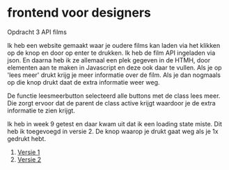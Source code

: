 # frontend voor designers

Opdracht 3      API films

Ik heb een website gemaakt waar je oudere films kan laden via het klikken op de knop en door op enter te drukken.
Ik heb de film API ingeladen via json. En daarna heb ik ze allemaal een plek gegeven in de HTMH,
door elementen aan te maken in Javascript en deze ook daar te vullen.
Als je op 'lees meer' drukt krijg je meer informatie over de film.
Als je dan nogmaals op die knop drukt daat de extra informatie weer weg.

De functie leesmeerbutton selecteerd alle buttons met de class lees meer.
Die zorgt ervoor dat de parent de class active krijgt waardoor je de extra informatie te zien krijgt.


Ik heb in week 9 getest en daar kwam uit dat ik een loading state miste.
Dit heb ik toegevoegd in versie 2. De knop waarop je drukt gaat weg als je 1x gedrukt hebt.

1. [Versie 1](https://esmeebarten.github.io/frontendvoordesigners/opdracht3/v1/)
2. [Versie 2](https://esmeebarten.github.io/frontendvoordesigners/opdracht3/v2/)

